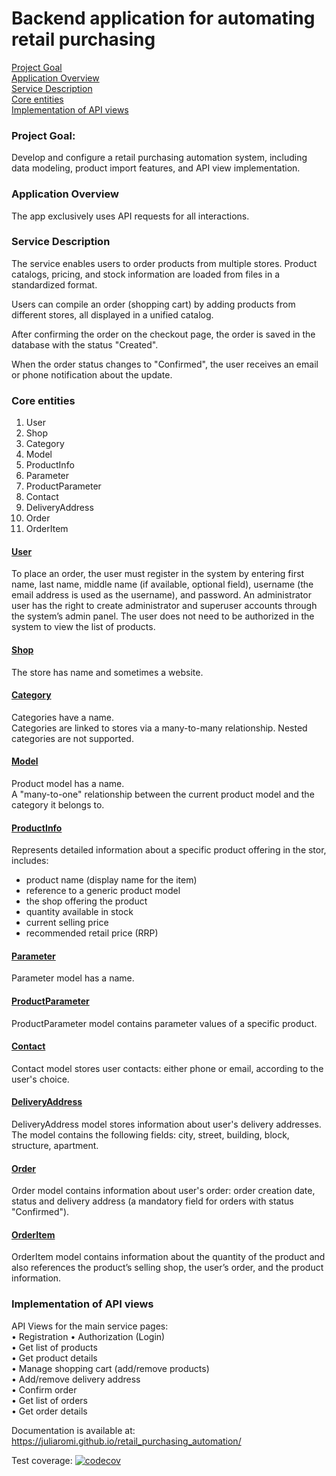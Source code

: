 # Backend application for automating retail purchasing  

[Project Goal](#project-goal)  
[Application Overview](#application-overview)  
[Service Description](#service-description)  
[Core entities](#core-entities)  
[Implementation of API views](implementation-of-api-views)
  

### Project Goal:  
Develop and configure a retail purchasing automation system, including data modeling, product import features, and API view implementation.

### Application Overview
The app exclusively uses API requests for all interactions.
  
### Service Description  
The service enables users to order products from multiple stores. Product catalogs, pricing, and stock information are loaded from files in a standardized format.

Users can compile an order (shopping cart) by adding products from different stores, all displayed in a unified catalog. 

After confirming the order on the checkout page, the order is saved in the database with the status "Created".

When the order status changes to "Confirmed", the user receives an email or phone notification about the update.   
  
### Core entities  
1. User 
2. Shop
3. Category
4. Model
5. ProductInfo
6. Parameter
7. ProductParameter
8. Contact
9. DeliveryAddress
10. Order
11. OrderItem

#### <ins> User </ins>  
To place an order, the user must register in the system by entering first name, last name, 
middle name (if available, optional field), username (the email address is used as the username), and password. 
An administrator user has the right to create administrator and superuser accounts through the system’s admin panel.
The user does not need to be authorized in the system to view the list of products.

#### <ins> Shop </ins>
The store has name and sometimes a website.

#### <ins> Category </ins>
Categories have a name.  
Categories are linked to stores via a many-to-many relationship. 
Nested categories are not supported.

#### <ins> Model </ins>
Product model has a name.  
A "many-to-one" relationship between the current product model and the category it belongs to.

#### <ins> ProductInfo </ins>
Represents detailed information about a specific product offering in the stor, includes:
- product name (display name for the item)
- reference to a generic product model 
- the shop offering the product
- quantity available in stock
- current selling price
- recommended retail price (RRP)

#### <ins> Parameter </ins>
Parameter model has a name. 
  
#### <ins> ProductParameter </ins>  
ProductParameter model contains parameter values of a specific product.
  
#### <ins> Contact </ins>  
Contact model stores user contacts: either phone or email, according to the user's choice. 
  
#### <ins> DeliveryAddress </ins>  
DeliveryAddress model stores information about user's delivery addresses. 
The model contains the following fields: city, street, building, block, structure, apartment. 
  
#### <ins> Order </ins>  
Order model contains information about user's order: order creation date, status and delivery address (a mandatory field for orders with status "Confirmed"). 
  
#### <ins> OrderItem </ins>  
OrderItem model contains information about the quantity of the product and also references the product’s selling shop, the user’s order, and the product information.

### Implementation of API views  
API Views for the main service pages:  
 • Registration
 • Authorization (Login)  
 • Get list of products  
 • Get product details  
 • Manage shopping cart (add/remove products)  
 • Add/remove delivery address  
 • Confirm order  
 • Get list of orders  
 • Get order details  
  
Documentation is available at: https://juliaromi.github.io/retail_purchasing_automation/ 

Test coverage: [![codecov](https://codecov.io/gh/juliaromi/retail_purchasing_automation/branch/main/graph/badge.svg)](https://codecov.io/gh/juliaromi/retail_purchasing_automation)
